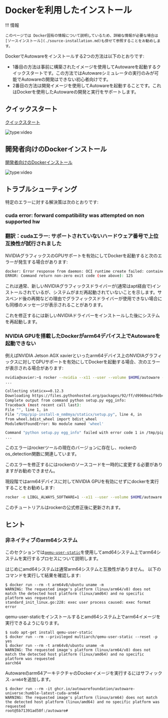 # Dockerを利用したインストール

!!! 情報

    このページでは Docker固有の情報について説明しているため、詳細な情報が必要な場合は[ソースインストール](./source-installation.md)も併せて参照することをお勧めします。

DockerでAutowareをインストールする2つの方法は以下のとおりです:

- 1番目の方法は事前に構築されたイメージを使用してAutowareを起動するクイックスタートです。この方法ではAutowareシミュレータの実行のみが可能でAutowareの開発はできない初心者向けです。
- 2番目の方法は開発イメージを使用してAutowareを起動することです。これはDockerを使用したAutowareの開発と実行をサポートします。

## クイックスタート

[クイックスタート](./docker-installation-prebuilt.md)

![type:video](https://youtube.com/embed/3KUhEFkEbI8)

## 開発者向けのDockerインストール

[開発者向けのDockerインストール](./docker-installation-devel.md)

![type:video](https://youtube.com/embed/UrSF-VwncGQ)

## トラブルシューティング

特定のエラーに対する解決策は次のとおりです:

### cuda error: forward compatibility was attempted on non supported hw
### 翻訳：cudaエラー: サポートされていないハードウェア番号で上位互換性が試行されました

NVIDIAグラフィックスのGPUサポートを有効にしてDockerを起動すると次のエラーが発生する場合があります:

```bash
docker: Error response from daemon: OCI runtime create failed: container_linux.go:349: starting container process caused "process_linux.go:449: container init caused \"process_linux.go:432: running prestart hook 0 caused \\\"error running hook: exit status 1, stdout: , stderr: nvidia-container-cli: initialization error: cuda error: forward compatibility was attempted on non supported hw\\\\n\\\"\"": unknown.
ERROR: Command return non-zero exit code (see above): 125
```

これは通常、新しいNVIDIAグラフィックスドライバーが(通常はapt経由で)インストールされているが、システムがまだ再起動されていないことを示します。サスペンド後の再開などの理由でグラフィックスドライバーが使用できない場合にも同様のメッセージが表示されることがあります。

これを修正するには新しいNVIDIAドライバーをインストールした後にシステムを再起動します。

### NVIDIA GPUを搭載したDockerがarm64デバイス上でAutowareを起動できない

例えばNVIDIA Jetson AGX xavierといったarm64デバイス上のNVIDIAグラフィックスに対してGPUサポートを有効にしてDockerを起動する場合、次のエラーが表示される場合があります:

```bash
nvidia@xavier:~$ rocker --nvidia --x11 --user --volume $HOME/autoware -- ghcr.io/autowarefoundation/autoware-universe:humble-latest-cuda-arm64
...

Collecting staticx==0.12.3
Downloading https://files.pythonhosted.org/packages/92/ff/d9960ea1f9db48d6044a24ee0f3d78d07bcaddf96eb0c0e8806f941fb7d3/staticx-0.12.3.tar.gz (68kB)
Complete output from command python setup.py egg_info:
Traceback (most recent call last):
File "", line 1, in
File "/tmp/pip-install-m_nm8mya/staticx/setup.py", line 4, in
from wheel.bdist_wheel import bdist_wheel
ModuleNotFoundError: No module named 'wheel'

Command "python setup.py egg_info" failed with error code 1 in /tmp/pip-install-m_nm8mya/staticx/
...
```

このエラーはrockerツールの現在のバージョンに存在し、rockerのos_detection関数に関連しています。

このエラーを修正するにはrockerのソースコードを一時的に変更する必要がありますがお勧めできません。

現段階ではarm64デバイスに対してNVIDIA GPUを有効にせずにdockerを実行することをお勧めします:

```bash
rocker -e LIBGL_ALWAYS_SOFTWARE=1 --x11 --user --volume $HOME/autoware -- ghcr.io/autowarefoundation/autoware-universe:latest-cuda
```

このチュートリアルはrockerの公式修正後に更新されます。

## ヒント

### 非ネイティブのarm64システム

このセクションでは[`qemu-user-static`](https://github.com/multiarch/qemu-user-static)を使用してamd64システム上でarm64システムを実行するプロセスについて説明します。

はじめにamd64システムは通常arm64システムと互換性がありません。
以下のコマンドを実行して結果を確認します:

```sh-session
$ docker run --rm -t arm64v8/ubuntu uname -m
WARNING: The requested image's platform (linux/arm64/v8) does not match the detected host platform (linux/amd64) and no specific platform was requested
standard_init_linux.go:228: exec user process caused: exec format error
```

qemu-user-staticをインストールするとamd64システム上でarm64イメージを実行できるようになります。

```sh-session
$ sudo apt-get install qemu-user-static
$ docker run --rm --privileged multiarch/qemu-user-static --reset -p yes
$ docker run --rm -t arm64v8/ubuntu uname -m
WARNING: The requested image's platform (linux/arm64/v8) does not match the detected host platform (linux/amd64) and no specific platform was requested
aarch64
```

Autowareのarm64アーキテクチャのDockerイメージを実行するにはサフィックス`-arm64`を追加します。

```sh-session
$ docker run --rm -it ghcr.io/autowarefoundation/autoware-universe:humble-latest-cuda-arm64
WARNING: The requested image's platform (linux/arm64) does not match the detected host platform (linux/amd64) and no specific platform was requested
root@5b71391ad50f:/autoware#
```
